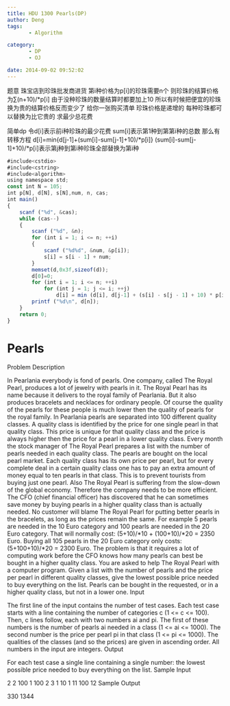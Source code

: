 ```yaml
---
title: HDU 1300 Pearls(DP)
author: Deng
tags: 
       - Algorithm

category: 
       - DP
       - OJ

date: 2014-09-02 09:52:02
---
```

题意 珠宝店到珍珠批发商进货 第i种价格为p[i]的珍珠需要n个 则珍珠的结算价格为∑(n+10)/*p[i] 由于没种珍珠的数量结算时都要加上10 所以有时候把便宜的珍珠换为贵的结算价格反而变少了 给你一张购买清单 珍珠价格是递增的 每种珍珠都可以替换为比它贵的 求最少总花费

简单dp 令d[i]表示前i种珍珠的最少花费 sum[i]表示第1种到第第i种的总数 那么有转移方程 d[i]=min{d[j-1]+(sum[i]-sum[j-1]+10)/*p[i]} (sum[i]-sum[j-1]+10)/*p[i]表示第j种到第i种珍珠全部替换为第i种

```js 
#include<cstdio>
#include<cstring>
#include<algorithm>
using namespace std;
const int N = 105;
int p[N], d[N], s[N],num, n, cas;
int main()
{
    scanf ("%d", &cas);
    while (cas--)
    {
        scanf ("%d", &n);
        for (int i = 1; i <= n; ++i)
        {
            scanf ("%d%d", &num, &p[i]);
            s[i] = s[i - 1] + num;
        }
        memset(d,0x3f,sizeof(d));
        d[0]=0;
        for (int i = 1; i <= n; ++i)
            for (int j = 1; j <= i; ++j)
                d[i] = min (d[i], d[j-1] + (s[i] - s[j - 1] + 10) * p[i]);
        printf ("%d\n", d[n]);
    }
    return 0;
}
```

# Pearls

Problem Description

In Pearlania everybody is fond of pearls. One company, called The Royal Pearl, produces a lot of jewelry with pearls in it. The Royal Pearl has its name because it delivers to the royal family of Pearlania. But it also produces bracelets and necklaces for ordinary people. Of course the quality of the pearls for these people is much lower then the quality of pearls for the royal family. In Pearlania pearls are separated into 100 different quality classes. A quality class is identified by the price for one single pearl in that quality class. This price is unique for that quality class and the price is always higher then the price for a pearl in a lower quality class.
Every month the stock manager of The Royal Pearl prepares a list with the number of pearls needed in each quality class. The pearls are bought on the local pearl market. Each quality class has its own price per pearl, but for every complete deal in a certain quality class one has to pay an extra amount of money equal to ten pearls in that class. This is to prevent tourists from buying just one pearl.
Also The Royal Pearl is suffering from the slow-down of the global economy. Therefore the company needs to be more efficient. The CFO (chief financial officer) has discovered that he can sometimes save money by buying pearls in a higher quality class than is actually needed. No customer will blame The Royal Pearl for putting better pearls in the bracelets, as long as the prices remain the same.
For example 5 pearls are needed in the 10 Euro category and 100 pearls are needed in the 20 Euro category. That will normally cost: (5+10)/*10 + (100+10)/*20 = 2350 Euro.
Buying all 105 pearls in the 20 Euro category only costs: (5+100+10)/*20 = 2300 Euro.
The problem is that it requires a lot of computing work before the CFO knows how many pearls can best be bought in a higher quality class. You are asked to help The Royal Pearl with a computer program.
Given a list with the number of pearls and the price per pearl in different quality classes, give the lowest possible price needed to buy everything on the list. Pearls can be bought in the requested, or in a higher quality class, but not in a lower one.
Input

The first line of the input contains the number of test cases. Each test case starts with a line containing the number of categories c (1 <= c <= 100). Then, c lines follow, each with two numbers ai and pi. The first of these numbers is the number of pearls ai needed in a class (1 <= ai <= 1000). The second number is the price per pearl pi in that class (1 <= pi <= 1000). The qualities of the classes (and so the prices) are given in ascending order. All numbers in the input are integers.
Output

For each test case a single line containing a single number: the lowest possible price needed to buy everything on the list.
Sample Input

2 2 100 1 100 2 3 1 10 1 11 100 12
Sample Output

330 1344